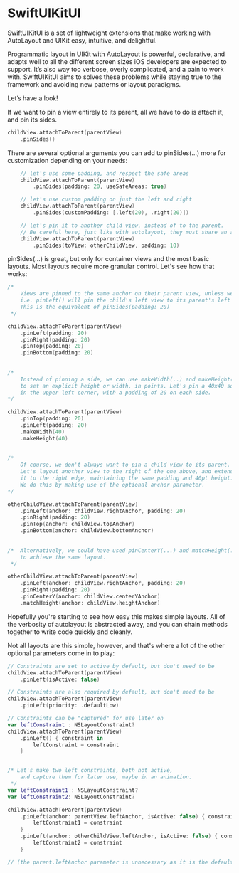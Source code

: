 # SwiftUIKitUI

SwiftUIKitUI is a set of lightweight extensions that make working with AutoLayout and UIKit easy, intuitive, and delightful. 

Programmatic layout in UIKit with AutoLayout is powerful, declarative, and adapts well to all the different screen sizes iOS developers are expected to support. It’s also way too verbose, overly complicated, and a pain to work with. SwiftUIKitUI aims to solves these problems while staying true to the framework and avoiding new patterns or layout paradigms. 

Let’s have a look!

If we want to pin a view entirely to its parent, all we have to do is attach it, and pin its sides. 

```swift
childView.attachToParent(parentView)
    .pinSides()
```

There are several optional arguments you can add to pinSides(...) more for customization depending on your needs:

```swift
    // let's use some padding, and respect the safe areas
    childView.attachToParent(parentView)
        .pinSides(padding: 20, useSafeAreas: true)

    // let's use custom padding on just the left and right
    childView.attachToParent(parentView)
        .pinSides(customPadding: [.left(20), .right(20)])

    // let's pin it to another child view, instead of to the parent.
    // Be careful here, just like with autolayout, they must share an anscestor (parent view)
    childView.attachToParent(parentView)
        .pinSides(toView: otherChildView, padding: 10)
```

pinSides(…) is great, but only for container views and the most basic layouts. Most layouts require more granular control. Let's see how that works:


```swift
/*
    Views are pinned to the same anchor on their parent view, unless we tell them otherwise.
    i.e. pinLeft() will pin the child's left view to its parent's left view.
    This is the equivalent of pinSides(padding: 20)
 */

childView.attachToParent(parentView)
    .pinLeft(padding: 20)
    .pinRight(padding: 20)
    .pinTop(padding: 20)
    .pinBottom(padding: 20)
        
    
/*
    Instead of pinning a side, we can use makeWidth(..) and makeHeight(...)
    to set an explicit height or width, in points. Let's pin a 40x40 square
    in the upper left corner, with a padding of 20 on each side.
*/

childView.attachToParent(parentView)
    .pinTop(padding: 20)
    .pinLeft(padding: 20)
    .makeWidth(40)
    .makeHeight(40)
    
    
/*
    Of course, we don't always want to pin a child view to its parent.
    Let's layout another view to the right of the one above, and extend
    it to the right edge, maintaining the same padding and 40pt height. 
    We do this by making use of the optional anchor parameter.
*/

otherChildView.attachToParent(parentView)
    .pinLeft(anchor: childView.rightAnchor, padding: 20)
    .pinRight(padding: 20)
    .pinTop(anchor: childView.topAnchor)
    .pinBottom(anchor: childView.bottomAnchor)
    
    
/*  Alternatively, we could have used pinCenterY(...) and matchHeight(...)
    to achieve the same layout.
 */

otherChildView.attachToParent(parentView)
    .pinLeft(anchor: childView.rightAnchor, padding: 20)
    .pinRight(padding: 20)
    .pinCenterY(anchor: childView.centerYAnchor)
    .matchHeight(anchor: childView.heightAnchor)
 ```
 
 Hopefully you're starting to see how easy this makes simple layouts. All of the verbosity of autolayout is abstracted away, and you can chain methods together to write code quickly and cleanly. 

Not all layouts are this simple, however, and that's where a lot of the other optional parameters come in to play:

```swift
// Constraints are set to active by default, but don't need to be
childView.attachToParent(parentView)
    .pinLeft(isActive: false)

// Constraints are also required by default, but don't need to be
childView.attachToParent(parentView)
    .pinLeft(priority: .defaultLow)

// Constraints can be "captured" for use later on
var leftConstraint : NSLayoutConstraint?
childView.attachToParent(parentView)
    .pinLeft() { constraint in
        leftConstraint = constraint
    }


/* Let's make two left constraints, both not active,
    and capture them for later use, maybe in an animation.
 */
var leftConstraint1 : NSLayoutConstraint?
var leftConstraint2: NSLayoutConstraint?

childView.attachToParent(parentView)
    .pinLeft(anchor: parentView.leftAnchor, isActive: false) { constraint in
        leftConstraint1 = constraint
    }
    .pinLeft(anchor: otherChildView.leftAnchor, isActive: false) { constraint in
        leftConstraint2 = constraint
    }

// (the parent.leftAnchor parameter is unnecessary as it is the default, but is included for clarity)
```
